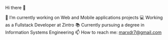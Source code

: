 Hi there 👋

🔭 I’m currently working on Web and Mobile applications projects
💻 Working as a Fullstack Developer at Zintro
📚 Currently pursuing a degree in Information Systems Engineering
📫 How to reach me: marxdr7@gmail.com
